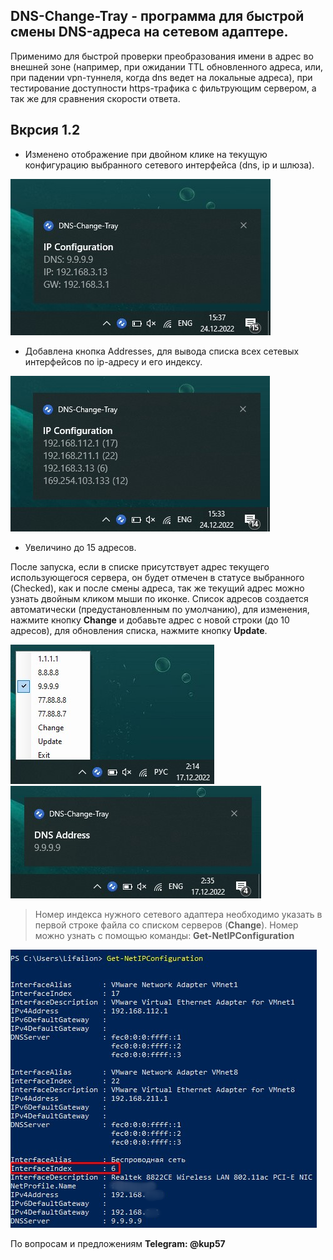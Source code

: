 ## DNS-Change-Tray - программа для быстрой смены DNS-адреса на сетевом адаптере.

Применимо для быстрой проверки преобразования имени в адрес во внешней зоне (например, при ожидании TTL обновленного адреса, или, при падении vpn-туннеля, когда dns ведет на локальные адреса), при тестирование доступности https-трафика с фильтрующим сервером, а так же для сравнения скорости ответа.

## Вкрсия 1.2
* Изменено отображение при двойном клике на текущую конфигурацию выбранного сетевого интерфейса (dns, ip и шлюза).

![Image alt](https://github.com/Lifailon/DNS-Change-Tray/blob/rsa/Screen/IP-Configuration.jpg)

* Добавлена кнопка Addresses, для вывода списка всех сетевых интерфейсов по ip-адресу и его индексу.

![Image alt](https://github.com/Lifailon/DNS-Change-Tray/blob/rsa/Screen/Addresses.jpg)

* Увеличино до 15 адресов.

После запуска, если в списке присутствует адрес текущего использующегося сервера, он будет отмечен в статусе выбранного (Checked), как и после смены адреса, так же текущий адрес можно узнать двойным кликом мыши по иконке. Список адресов создается автоматически (предустановленным по умолчанию), для изменения, нажмите кнопку **Change** и добавьте адрес с новой строки (до 10 адресов), для обновления списка, нажмите кнопку **Update**.

![Image alt](https://github.com/Lifailon/DNS-Change-Tray/blob/rsa/Screen/Tray.jpg)
![Image alt](https://github.com/Lifailon/DNS-Change-Tray/blob/rsa/Screen/DNS-Address.jpg)

> Номер индекса нужного сетевого адаптера необходимо указать в первой строке файла со списком серверов (**Change**). Номер можно узнать с помощью команды: **Get-NetIPConfiguration**

![Image alt](https://github.com/Lifailon/DNS-Change-Tray/blob/rsa/Screen/Get-NetIPConfiguration.jpg)

По вопросам и предложениям **Telegram: @kup57**
